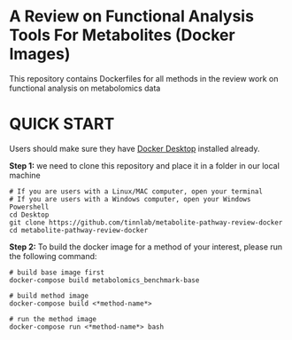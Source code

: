 # A Review on Functional Analysis Tools For Metabolites (Docker Images)

This repository contains Dockerfiles for all methods in the review work on functional analysis on metabolomics data

# QUICK START
Users should make sure they have [Docker Desktop](https://www.docker.com/products/docker-desktop/) installed already.

**Step 1:** we need to clone this repository and place it in a folder in our local machine
```
# If you are users with a Linux/MAC computer, open your terminal
# If you are users with a Windows computer, open your Windows Powershell
cd Desktop                              
git clone https://github.com/tinnlab/metabolite-pathway-review-docker
cd metabolite-pathway-review-docker
```

**Step 2:** To build the docker image for a method of your interest, please run the following command:
```
# build base image first
docker-compose build metabolomics_benchmark-base

# build method image
docker-compose build <*method-name*>

# run the method image
docker-compose run <*method-name*> bash
```
